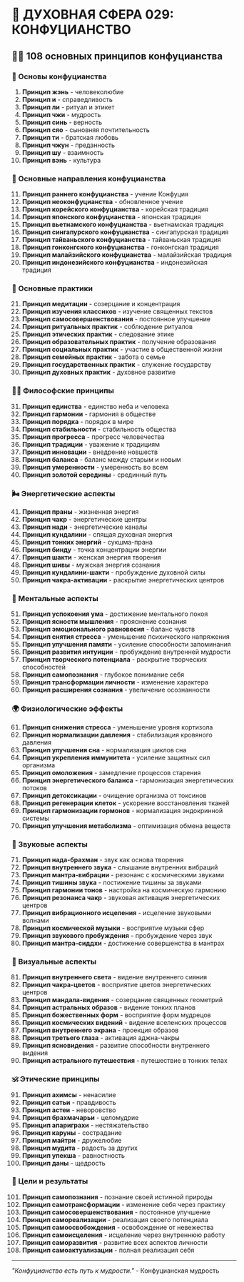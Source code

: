 # 🌟 ДУХОВНАЯ СФЕРА 029: КОНФУЦИАНСТВО

## 🧘‍♀️ 108 основных принципов конфуцианства

### 🌌 Основы конфуцианства

1. **Принцип жэнь** - человеколюбие
2. **Принцип и** - справедливость
3. **Принцип ли** - ритуал и этикет
4. **Принцип чжи** - мудрость
5. **Принцип синь** - верность
6. **Принцип сяо** - сыновняя почтительность
7. **Принцип ти** - братская любовь
8. **Принцип чжун** - преданность
9. **Принцип шу** - взаимность
10. **Принцип вэнь** - культура

### 🎯 Основные направления конфуцианства

11. **Принцип раннего конфуцианства** - учение Конфуция
12. **Принцип неоконфуцианства** - обновленное учение
13. **Принцип корейского конфуцианства** - корейская традиция
14. **Принцип японского конфуцианства** - японская традиция
15. **Принцип вьетнамского конфуцианства** - вьетнамская традиция
16. **Принцип сингапурского конфуцианства** - сингапурская традиция
17. **Принцип тайваньского конфуцианства** - тайваньская традиция
18. **Принцип гонконгского конфуцианства** - гонконгская традиция
19. **Принцип малайзийского конфуцианства** - малайзийская традиция
20. **Принцип индонезийского конфуцианства** - индонезийская традиция

### 🌟 Основные практики

21. **Принцип медитации** - созерцание и концентрация
22. **Принцип изучения классиков** - изучение священных текстов
23. **Принцип самосовершенствования** - постоянное улучшение
24. **Принцип ритуальных практик** - соблюдение ритуалов
25. **Принцип этических практик** - следование этике
26. **Принцип образовательных практик** - получение образования
27. **Принцип социальных практик** - участие в общественной жизни
28. **Принцип семейных практик** - забота о семье
29. **Принцип государственных практик** - служение государству
30. **Принцип духовных практик** - духовное развитие

### 🧘‍♀️ Философские принципы

31. **Принцип единства** - единство неба и человека
32. **Принцип гармонии** - гармония в обществе
33. **Принцип порядка** - порядок в мире
34. **Принцип стабильности** - стабильность общества
35. **Принцип прогресса** - прогресс человечества
36. **Принцип традиции** - уважение к традициям
37. **Принцип инновации** - внедрение новшеств
38. **Принцип баланса** - баланс между старым и новым
39. **Принцип умеренности** - умеренность во всем
40. **Принцип золотой середины** - срединный путь

### 🌬️ Энергетические аспекты

41. **Принцип праны** - жизненная энергия
42. **Принцип чакр** - энергетические центры
43. **Принцип нади** - энергетические каналы
44. **Принцип кундалини** - спящая духовная энергия
45. **Принцип тонких энергий** - сукшма-прана
46. **Принцип бинду** - точка концентрации энергии
47. **Принцип шакти** - женская энергия творения
48. **Принцип шивы** - мужская энергия сознания
49. **Принцип кундалини-шакти** - пробуждение духовной силы
50. **Принцип чакра-активации** - раскрытие энергетических центров

### 🧠 Ментальные аспекты

51. **Принцип успокоения ума** - достижение ментального покоя
52. **Принцип ясности мышления** - прояснение сознания
53. **Принцип эмоционального равновесия** - баланс чувств
54. **Принцип снятия стресса** - уменьшение психического напряжения
55. **Принцип улучшения памяти** - усиление способности запоминания
56. **Принцип развития интуиции** - пробуждение внутренней мудрости
57. **Принцип творческого потенциала** - раскрытие творческих способностей
58. **Принцип самопознания** - глубокое понимание себя
59. **Принцип трансформации личности** - изменение характера
60. **Принцип расширения сознания** - увеличение осознанности

### 🌍 Физиологические эффекты

61. **Принцип снижения стресса** - уменьшение уровня кортизола
62. **Принцип нормализации давления** - стабилизация кровяного давления
63. **Принцип улучшения сна** - нормализация циклов сна
64. **Принцип укрепления иммунитета** - усиление защитных сил организма
65. **Принцип омоложения** - замедление процессов старения
66. **Принцип энергетического баланса** - гармонизация энергетических потоков
67. **Принцип детоксикации** - очищение организма от токсинов
68. **Принцип регенерации клеток** - ускорение восстановления тканей
69. **Принцип гармонизации гормонов** - нормализация эндокринной системы
70. **Принцип улучшения метаболизма** - оптимизация обмена веществ

### 🎵 Звуковые аспекты

71. **Принцип нада-брахман** - звук как основа творения
72. **Принцип внутреннего звука** - слышание внутренних вибраций
73. **Принцип мантра-вибрации** - резонанс с космическими звуками
74. **Принцип тишины звука** - постижение тишины за звуками
75. **Принцип гармонии тонов** - настройка на космическую гармонию
76. **Принцип резонанса чакр** - звуковая активация энергетических центров
77. **Принцип вибрационного исцеления** - исцеление звуковыми волнами
78. **Принцип космической музыки** - восприятие музыки сфер
79. **Принцип звукового пробуждения** - пробуждение через звук
80. **Принцип мантра-сиддхи** - достижение совершенства в мантрах

### 🌈 Визуальные аспекты

81. **Принцип внутреннего света** - видение внутреннего сияния
82. **Принцип чакра-цветов** - восприятие цветов энергетических центров
83. **Принцип мандала-видения** - созерцание священных геометрий
84. **Принцип астральных образов** - видение тонких планов
85. **Принцип божественных форм** - восприятие форм мудрецов
86. **Принцип космических видений** - видение вселенских процессов
87. **Принцип внутреннего экрана** - проекция образов
88. **Принцип третьего глаза** - активация аджна-чакры
89. **Принцип ясновидения** - развитие способности внутреннего видения
90. **Принцип астрального путешествия** - путешествие в тонких телах

### 🕉️ Этические принципы

91. **Принцип ахимсы** - ненасилие
92. **Принцип сатьи** - правдивость
93. **Принцип астеи** - неворовство
94. **Принцип брахмачарьи** - целомудрие
95. **Принцип апариграхи** - нестяжательство
96. **Принцип каруны** - сострадание
97. **Принцип майтри** - дружелюбие
98. **Принцип мудита** - радость за других
99. **Принцип упекша** - равностность
100. **Принцип даны** - щедрость

### 🚀 Цели и результаты

101. **Принцип самопознания** - познание своей истинной природы
102. **Принцип самотрансформации** - изменение себя через практику
103. **Принцип самосовершенствования** - постоянное улучшение
104. **Принцип самореализации** - реализация своего потенциала
105. **Принцип самоосвобождения** - освобождение от невежества
106. **Принцип самоисцеления** - исцеление через внутреннюю работу
107. **Принцип саморазвития** - развитие всех аспектов личности
108. **Принцип самоактуализации** - полная реализация себя

---

*"Конфуцианство есть путь к мудрости."* - Конфуцианская мудрость
